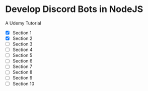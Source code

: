 # Develop Discord Bots in NodeJS
A Udemy Tutorial

- [x] Section 1
- [x] Section 2
- [ ] Section 3
- [ ] Section 4
- [ ] Section 5
- [ ] Section 6
- [ ] Section 7
- [ ] Section 8
- [ ] Section 9
- [ ] Section 10
